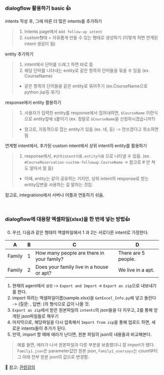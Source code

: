 ### dialogflow 활용하기 basic :+1:
intents 작성 후, 그에 따른 더 많은 intents를 추가하기  
>1. Intents page에서 `Add follow-up intent`  
>2. custom형태 = 자유롭게 만들 수 있는 형태로 생성하기 (이렇게 하면 연계된 intent 생성이 됨)  

entity 추가하기
>1. intent에서 단어를 드래그 하면 바로 뜸
>2. 해당 단어를 나타내는 entity로 같은 항목의 단어들을 묶을 수 있음 (ex. CourseName)
>* 같은 항목의 단어들을 같은 entity로 묶어주기 (ex.CourseName으로 python jsp등 묶기)

response에서 entity 활용하기
>1. 사용자가 입력한 entity를 response에서 집어내려면, `$CourseName` 이런식으로 entity앞에 `$`붙이기
(ex. 정말로 `$CourseName`을 신청하시겠습니까?)
>* 참고로, 자동적으로 잡는 entity가 있음 (ex. 네, 등) -> 안쓰겠다고 취소하면 됨

연계형 intent에서, 추가된 custom intent에서 상위 intent의 entity를 활용하기
>1. response에서, `#상위intent이름.entity이름` 으로 나타낼 수 있음. (ex. `#CourseReservation-custom-followup.CourseName` -> 참고로 # 만 쳐도 알아서 잘 뜸)
>* 이때, entity는 같이 공유하는 거지만, 상위 intent의 response로 받는 entity답변을 사용하는 걸 말하는 것임.

참고로, integrations에서 서버나 어플과 연동하기 쉬움.
<br><br><br>

### dialogflow에 대용량 엑셀파일(xlsx)을 한 번에 넣는 방법:+1:
0. 우선, 다음과 같은 형태의 엑셀파일에서 1 과 2는 서로다른 intent로 가정한다.

A | B | C | D
---------- | ----------- | ----------- | ----------- 
Family |1 | How many people are there in your family? | There are 5 people.
Family |2 | Does your family live in a house or apt? | We live in a apt. 

1. 현재의 agent에서 `설정` -> `Export and Import` -> `Export as zip`으로 내보내기를 한다. 
2. import 하려는 엑셀파일이름(sample.xlsx)을 `GetExcel_Info.py`에 넣고 돌린다 -> (질문: , 답변: )의 형식으로 값이 나올 것. 
3. `Export as zip`에서 받은 원본파일의 `intents`의 json들을 다 지우고, 2를 통해 얻게된 json파일들로 채우기
4. 마지막으로, 해당파일을 다시 압축해서 `Import from zip`을 통해 업로드 하면, 새로운 intents들이 추가가 된다. 
5. 만약, import 할 때에 에러가 난다면, 원본 파일의 json의 내용들과 비교해본다.
 >예를 들면, 에러가 나서 원본파일과 다른 부분을 보충했더니 잘 import가 됐다. 
 >`Family1.json`은 parameter값만 원본 json, 
 >`Family1_usersays`는 count부터 그 아래 전부 원본 json의 값으로 변경함.

:clap: 참고: [관련강의](https://www.youtube.com/watch?v=v7iclS28Urc&list=PLRx0vPvlEmdCb33sBZGXzVOMY_seqnWJT&index=5)
